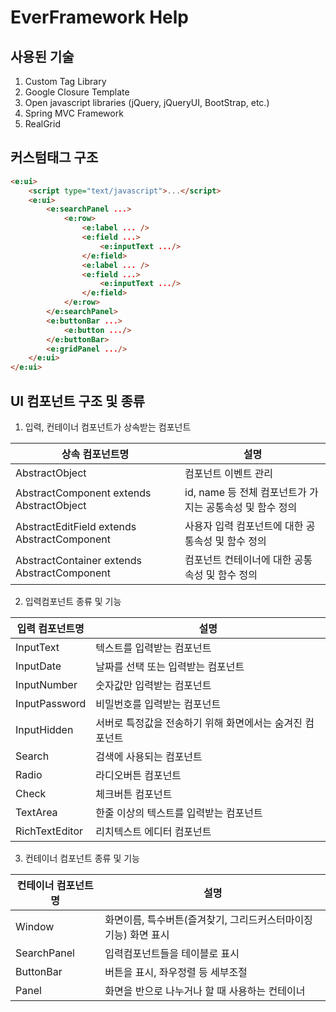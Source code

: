 EverFramework Help
==================

사용된 기술
----------

1. Custom Tag Library
2. Google Closure Template
3. Open javascript libraries (jQuery, jQueryUI, BootStrap, etc.)
4. Spring MVC Framework
5. RealGrid

커스텀태그 구조
--------------
```html
<e:ui>
    <script type="text/javascript">...</script>
    <e:ui>
        <e:searchPanel ...>
            <e:row>
                <e:label ... />
                <e:field ...>
                    <e:inputText .../>
                </e:field>
                <e:label ... />
                <e:field ...>
                    <e:inputText .../>
                </e:field>
            </e:row>
        </e:searchPanel>
        <e:buttonBar ...>
            <e:button .../>
        </e:buttonBar>
        <e:gridPanel .../>
    </e:ui>
</e:ui>
```

UI 컴포넌트 구조 및 종류
-----------------------

1. 입력, 컨테이너 컴포넌트가 상속받는 컴포넌트

 상속 컴포넌트명                             | 설명
--------------------------------------------|----------------
AbstractObject                              | 컴포넌트 이벤트 관리
AbstractComponent extends AbstractObject    | id, name 등 전체 컴포넌트가 가지는 공통속성 및 함수 정의
AbstractEditField extends AbstractComponent | 사용자 입력 컴포넌트에 대한 공통속성 및 함수 정의
AbstractContainer extends AbstractComponent | 컴포넌트 컨테이너에 대한 공통속성 및 함수 정의

2. 입력컴포넌트 종류 및 기능

 입력 컴포넌트명                             | 설명
--------------------------------------------|----------------
InputText                                   | 텍스트를 입력받는 컴포넌트
InputDate                                   | 날짜를 선택 또는 입력받는 컴포넌트
InputNumber                                 | 숫자값만 입력받는 컴포넌트
InputPassword                               | 비밀번호를 입력받는 컴포넌트
InputHidden                                 | 서버로 특정값을 전송하기 위해 화면에서는 숨겨진 컴포넌트
Search                                      | 검색에 사용되는 컴포넌트
Radio                                       | 라디오버튼 컴포넌트
Check                                       | 체크버튼 컴포넌트
TextArea                                    | 한줄 이상의 텍스트를 입력받는 컴포넌트
RichTextEditor                              | 리치텍스트 에디터 컴포넌트

3. 컨테이너 컴포넌트 종류 및 기능

 컨테이너 컴포넌트명                          | 설명
--------------------------------------------|----------------
Window                                      | 화면이름, 특수버튼(즐겨찾기, 그리드커스터마이징 기능) 화면 표시
SearchPanel                                 | 입력컴포넌트들을 테이블로 표시
ButtonBar                                   | 버튼을 표시, 좌우정렬 등 세부조절
Panel                                       | 화면을 반으로 나누거나 할 때 사용하는 컨테이너


